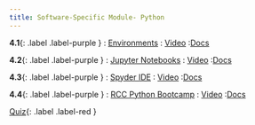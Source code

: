 ```yaml
---
title: Software-Specific Module- Python
---
```


**4.1**{: .label .label-purple }
: [Environments](https://www.youtube.com/watch?v=PoqQpjqSPOo)
   : [Video](https://www.youtube.com/watch?v=PoqQpjqSPOo)
      :[Docs](https://hernandezj1.github.io/hpced/Docs/4_1_Environments/)

**4.2**{: .label .label-purple }
: [Jupyter Notebooks](https://www.youtube.com/watch?v=e6WfFT9_Jp4)
   : [Video](https://www.youtube.com/watch?v=e6WfFT9_Jp4)
      :[Docs](https://hernandezj1.github.io/hpced/Docs/4_2_JupyterNotebooks/)

**4.3**{: .label .label-purple }
: [Spyder IDE](https://www.youtube.com/watch?v=VNhuhenfziU)
   : [Video](https://www.youtube.com/watch?v=VNhuhenfziU)
      :[Docs](https://hernandezj1.github.io/hpced/Docs/4_4_SpyderIDE/)

**4.4**{: .label .label-purple }
: [RCC Python Bootcamp](https://www.youtube.com/watch?v=-YApuj7cgc0&list=PLxmQg6v9EuG3OqllwqY-91JyntwSTONfc)
   : [Video](https://www.youtube.com/watch?v=-YApuj7cgc0&list=PLxmQg6v9EuG3OqllwqY-91JyntwSTONfc)
      :[Docs](https://hernandezj1.github.io/hpced/Docs/4_5_RCCPythonBootcamp/)

[Quiz](#){: .label .label-red }


